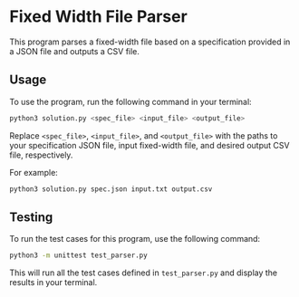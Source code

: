 
# Fixed Width File Parser

This program parses a fixed-width file based on a specification provided in a JSON file and outputs a CSV file.

## Usage

To use the program, run the following command in your terminal:

```bash
python3 solution.py <spec_file> <input_file> <output_file>
```

Replace `<spec_file>`, `<input_file>`, and `<output_file>` with the paths to your specification JSON file, input fixed-width file, and desired output CSV file, respectively.

For example:

```bash
python3 solution.py spec.json input.txt output.csv
```

## Testing

To run the test cases for this program, use the following command:

```bash
python3 -m unittest test_parser.py
```

This will run all the test cases defined in `test_parser.py` and display the results in your terminal.
